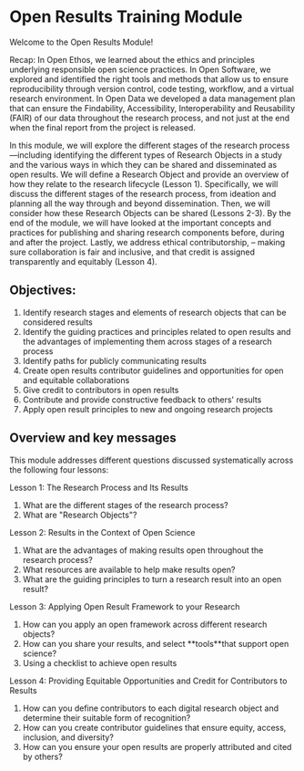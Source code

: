 # Open Results Training Module

Welcome to the Open Results Module!

Recap: In Open Ethos, we learned about the ethics and principles underlying responsible open science practices. In Open Software, we explored and identified the right tools and methods that allow us to ensure reproducibility through version control, code testing, workflow, and a virtual research environment. In Open Data we developed a data management plan that can ensure the Findability, Accessibility, Interoperability and Reusability (FAIR) of our data throughout the research process, and not just at the end when the final report from the project is released.

In this module, we will explore the different stages of the research process—including identifying the different types of Research Objects in a study and the various ways in which they can be shared and disseminated as open results. We will define a Research Object and provide an overview of how they relate to the research lifecycle (Lesson 1). Specifically, we will discuss the different stages of the research process, from ideation and planning all the way through and beyond dissemination. Then, we will consider how these Research Objects can be shared (Lessons 2-3). By the end of the module, we will have looked at the important concepts and practices for publishing and sharing research components before, during and after the project. Lastly, we address ethical contributorship, – making sure collaboration is fair and inclusive, and that credit is assigned transparently and equitably (Lesson 4).

## Objectives:

1. Identify research stages and elements of research objects that can be considered results
2. Identify the guiding practices and principles related to open results and the advantages of implementing them across stages of a research process
3. Identify paths for publicly communicating results
4. Create open results contributor guidelines and opportunities for open and equitable collaborations
5. Give credit to contributors in open results
6. Contribute and provide constructive feedback to others' results
7. Apply open result principles to new and ongoing research projects

## Overview and key messages

This module addresses different questions discussed systematically across the following four lessons:

Lesson 1: The Research Process and Its Results

1. What are the different stages of the research process?
2. What are "Research Objects"?

Lesson 2: Results in the Context of Open Science

1. What are the advantages of making results open throughout the research process?
2. What resources are available to help make results open?
3. What are the guiding principles to turn a research result into an open result?

Lesson 3: Applying Open Result Framework to your Research

1. How can you apply an open framework across different research objects?
2. How can you share your results, and select \*\*tools\*\*that support open science?
3. Using a checklist to achieve open results

Lesson 4: Providing Equitable Opportunities and Credit for Contributors to Results

1. How can you define contributors to each digital research object and determine their suitable form of recognition?
2. How can you create contributor guidelines that ensure equity, access, inclusion, and diversity?
3. How can you ensure your open results are properly attributed and cited by others?

